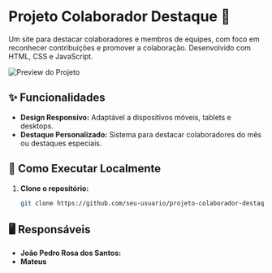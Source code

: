 # Projeto Colaborador Destaque 🌟

Um site para destacar colaboradores e membros de equipes, com foco em reconhecer contribuições e promover a colaboração. Desenvolvido com HTML, CSS e JavaScript.

![Preview do Projeto](./images/preview/preview.png) <!-- (Adicione uma imagem de preview se desejar) -->

## ✨ Funcionalidades

- **Design Responsivo:** Adaptável a dispositivos móveis, tablets e desktops.
- **Destaque Personalizado:** Sistema para destacar colaboradores do mês ou destaques especiais.

## 🚀 Como Executar Localmente

1. **Clone o repositório:**
   ```bash
   git clone https://github.com/seu-usuario/projeto-colaborador-destaque.git


## 🖥️ Responsáveis

- **João Pedro Rosa dos Santos:**
- **Mateus**
